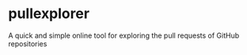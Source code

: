 # pullexplorer
A quick and simple online tool for exploring the pull requests of GitHub repositories
